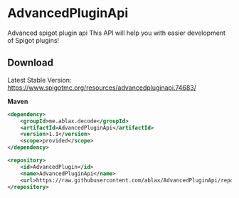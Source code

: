 # AdvancedPluginApi
Advanced spigot plugin api
This API will help you with easier development of Spigot plugins!

## Download

Latest Stable Version: https://www.spigotmc.org/resources/advancedpluginapi.74683/

**Maven**
```xml
<dependency>
    <groupId>me.ablax.decode</groupId>
    <artifactId>AdvancedPluginApi</artifactId>
    <version>1.1</version>
    <scope>provided</scope>
</dependency>
```
```xml
<repository>
    <id>AdvancedPlugin</id>
    <name>AdvancedPluginApi</name>
    <url>https://raw.githubusercontent.com/ablax/AdvancedPluginApi/repository/</url>
</repository>
```
